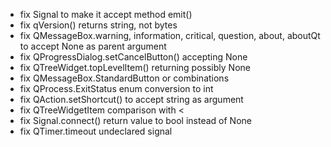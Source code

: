 
* fix Signal to make it accept method emit()
* fix qVersion() returns string, not bytes
* fix QMessageBox.warning, information, critical, question, about, aboutQt to accept None as parent argument
* fix QProgressDialog.setCancelButton() accepting None
* fix QTreeWidget.topLevelItem() returning possibly None
* fix QMessageBox.StandardButton or combinations
* fix QProcess.ExitStatus enum conversion to int
* fix QAction.setShortcut() to accept string as argument
* fix QTreeWidgetItem comparison with < 
* fix Signal.connect() return value to bool instead of None
* fix QTimer.timeout undeclared signal
